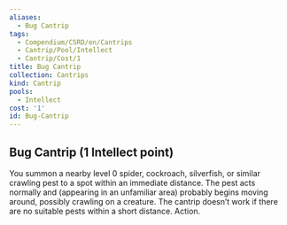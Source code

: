 ```yaml
---
aliases:
  - Bug Cantrip
tags:
  - Compendium/CSRD/en/Cantrips
  - Cantrip/Pool/Intellect
  - Cantrip/Cost/1
title: Bug Cantrip
collection: Cantrips
kind: Cantrip
pools:
  - Intellect
cost: '1'
id: Bug-Cantrip
---
```

## Bug Cantrip (1 Intellect point)  
You summon a nearby level 0 spider, cockroach, silverfish, or similar crawling pest to a spot within an immediate distance. The pest acts normally and (appearing in an unfamiliar area) probably begins moving around, possibly crawling on a creature. The cantrip doesn’t work if there are no suitable pests within a short distance. Action.   
